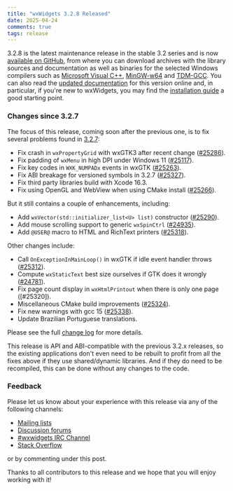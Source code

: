 ```yaml
---
title: "wxWidgets 3.2.8 Released"
date: 2025-04-24
comments: true
tags: release
---
```


3.2.8 is the latest maintenance release in the stable 3.2 series and is now
[available on GitHub][release], from where you can download archives with the
library sources and documentation as well as binaries for the selected Windows
compilers such as [Microsoft Visual C++][msvc], [MinGW-w64][mingw64] and
[TDM-GCC][tdmgcc]. You can also read the [updated documentation] for this
version online and, in particular, if you're new to wxWidgets, you may find
the [installation guide] a good starting point.

[msvc]: https://visualstudio.microsoft.com/
[mingw64]: https://mingw-w64.org/
[tdmgcc]: https://jmeubank.github.io/tdm-gcc/
[release]: https://github.com/wxWidgets/wxWidgets/releases/tag/v3.2.8
[updated documentation]: https://docs.wxwidgets.org/3.2.8/
[installation guide]: https://docs.wxwidgets.org/3.2.8/overview_install.html

### Changes since 3.2.7

The focus of this release, coming soon after the previous one, is to fix
several problems found in [3.2.7](/news/2025/03/wxwidgets-3.2.7-released/):

- Fix crash in `wxPropertyGrid` with wxGTK3 after recent change ([#25286]).
- Fix padding of `wxMenu` in high DPI under Windows 11 ([#25117]).
- Fix key codes in `WXK_NUMPADx` events in wxGTK ([#25263]).
- Fix ABI breakage for versioned symbols in 3.2.7 ([#25327]).
- Fix third party libraries build with Xcode 16.3.
- Fix using OpenGL and WebView when using CMake install ([#25266]).

But it still contains a couple of enhancements, including:

- Add `wxVector(std::initializer_list<U> list)` constructor ([#25290]).
- Add mouse scrolling support to generic `wxSpinCtrl` ([#24935]).
- Add `@USER@` macro to HTML and RichText printers ([#25318]).

Other changes include:

- Call `OnExceptionInMainLoop()` in wxGTK if idle event handler throws ([#25312]).
- Compute `wxStaticText` best size ourselves if GTK does it wrongly ([#24781]).
- Fix page count display in `wxHtmlPrintout` when there is only one page ([#25320]).
- Miscellaneous CMake build improvements ([#25324]).
- Fix new warnings with gcc 15 ([#25338]).
- Update Brazilian Portuguese translations.

Please see the full [change log] for more details.

[#24320]: https://github.com/wxWidgets/wxWidgets/issues/24320
[#24781]: https://github.com/wxWidgets/wxWidgets/issues/24781
[#24935]: https://github.com/wxWidgets/wxWidgets/issues/24935
[#25117]: https://github.com/wxWidgets/wxWidgets/issues/25117
[#25263]: https://github.com/wxWidgets/wxWidgets/issues/25263
[#25266]: https://github.com/wxWidgets/wxWidgets/issues/25266
[#25286]: https://github.com/wxWidgets/wxWidgets/issues/25286
[#25290]: https://github.com/wxWidgets/wxWidgets/issues/25290
[#25312]: https://github.com/wxWidgets/wxWidgets/issues/25312
[#25318]: https://github.com/wxWidgets/wxWidgets/issues/25318
[#25324]: https://github.com/wxWidgets/wxWidgets/issues/25324
[#25327]: https://github.com/wxWidgets/wxWidgets/issues/25327
[#25338]: https://github.com/wxWidgets/wxWidgets/issues/25338

[change log]: https://raw.githubusercontent.com/wxWidgets/wxWidgets/v3.2.8/docs/changes.txt

This release is API and ABI-compatible with the previous 3.2.x releases, so
the existing applications don't even need to be rebuilt to profit from all the
fixes above if they use shared/dynamic libraries. And if they do need to be
recompiled, this can be done without any changes to the code.


### Feedback

Please let us know about your experience with this release via any of the
following channels:

* [Mailing lists](https://www.wxwidgets.org/support/mailing-lists/)
* [Discussion forums](https://forums.wxwidgets.org/)
* [#wxwidgets IRC Channel](https://www.wxwidgets.org/support/irc/)
* [Stack Overflow](https://stackoverflow.com/questions/tagged/wxwidgets)

or by commenting under this post.

Thanks to all contributors to this release and we hope that you will enjoy
working with it!
